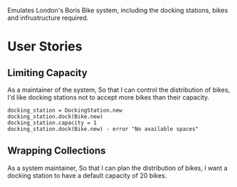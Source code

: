 Emulates London's Boris Bike system, including the docking stations, bikes and infrustructure required.
# User Stories
## Limiting Capacity
As a maintainer of the system,
So that I can control the distribution of bikes,
I'd like docking stations not to accept more bikes than their capacity.

```
docking_station = DockingStation.new
docking_station.dock(Bike.new)
docking_station.capacity = 1
docking_station.dock(Bike.new) - error "No available spaces"

```

## Wrapping Collections
As a system maintainer,
So that I can plan the distribution of bikes,
I want a docking station to have a default capacity of 20 bikes.
